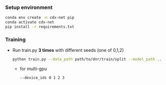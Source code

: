 ### Setup environment

```bash
conda env create -n cdx-net pip
conda activate cdx-net
pip install -r requirements.txt
```
### Training
- Run train.py **3 times** with different seeds (one of 0,1,2)
    ```bash
    python train.py --data_path path/to/dnr/train/split --model_path ../ckpts/tfc_tdf --device_ids 0 --seed 0 
    ```
    - for multi-gpu
        ```bash
        --device_ids 0 1 2 3
        ```
